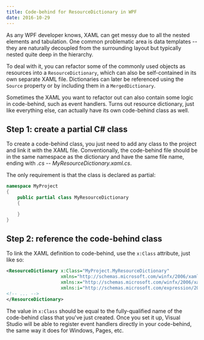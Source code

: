 ```yaml
---
title: Code-behind for ResourceDictionary in WPF
date: 2016-10-29
---
```


As any WPF developer knows, XAML can get messy due to all the nested elements and tabulation. One common problematic area is data templates -- they are naturally decoupled from the surrounding layout but typically nested quite deep in the hierarchy.

To deal with it, you can refactor some of the commonly used objects as resources into a `ResourceDictionary`, which can also be self-contained in its own separate XAML file. Dictionaries can later be referenced using the `Source` property or by including them in a `MergedDictionary`.

Sometimes the XAML you want to refactor out can also contain some logic in code-behind, such as event handlers. Turns out resource dictionary, just like everything else, can actually have its own code-behind class as well.

## Step 1: create a partial C# class

To create a code-behind class, you just need to add any class to the project and link it with the XAML file. Conventionally, the code-behind file should be in the same namespace as the dictionary and have the same file name, ending with _.cs_ -- _MyResourceDictionary.xaml.cs_.

The only requirement is that the class is declared as partial:

```csharp
namespace MyProject
{
    public partial class MyResourceDictionary
    {

    }
}
```

## Step 2: reference the code-behind class

To link the XAML definition to code-behind, use the `x:Class` attribute, just like so:

```xml
<ResourceDictionary x:Class="MyProject.MyResourceDictionary"
                    xmlns="http://schemas.microsoft.com/winfx/2006/xaml/presentation"
                    xmlns:x="http://schemas.microsoft.com/winfx/2006/xaml"
                    xmlns:i="http://schemas.microsoft.com/expression/2010/interactivity">
<!-- ... -->
</ResourceDictionary>
```

The value in `x:Class` should be equal to the fully-qualified name of the code-behind class that you've just created. Once you set it up, Visual Studio will be able to register event handlers directly in your code-behind, the same way it does for Windows, Pages, etc.

